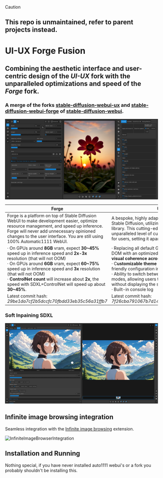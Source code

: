 
> [!CAUTION]  
> ## This repo is unmaintained, refer to parent projects instead.


# UI-UX Forge Fusion
## Combining the aesthetic interface and user-centric design of the *UI-UX* fork with the unparalleled optimizations and speed of the *Forge* fork.

### A merge of the forks [stable-diffusion-webui-ux](https://github.com/anapnoe/stable-diffusion-webui-ux/assets/124302297/15db3c70-6fbf-4692-85f3-85cd8df58f47) and [stable-diffusion-webui-forge](https://github.com/lllyasviel/stable-diffusion-webui-forge) of [stable-diffusion-webui](https://github.com/AUTOMATIC1111/stable-diffusion-webui).


![](screenshot1.png)




Forge | UI-UX
------------- | -------------
Forge is a platform on top of Stable Diffusion WebUI to make development easier, optimize resource management, and speed up inference.  Forge will never add unnecessary opinioned changes to the user interface. You are still using 100% Automatic1111 WebUI. | A bespoke, highly adaptable user interface for the Stable Diffusion, utilizing the powerful Gradio library. This cutting-edge browser interface offer an unparalleled level of customization and optimization for users, setting it apart from other web interfaces.  
· On GPUs around **8GB** vram, expect **30~45%** speed up in inference speed and **2x-3x** resolution (that will not OOM) <br> · On GPUs around **6GB** vram, expect **60~75%** speed up in inference speed and **3x** resolution (that will not OOM) <br> · **ControlNet count** will increase about **2x**, the speed with SDXL+ControlNet will speed up about **30~45%**. | · Replacing all default Gradio stylesheets in the DOM with an optimized version that promote **better visual coherence across components.** <br> · C**ustomizable theme styles** through a user-friendly configuration interface<br> · Ability to switch between slider and number input modes, allowing users to enter values manually without displaying the slider.<br>· Built-in console log
Latest commit hash: *29be1da7cf2b5dccfc70fbdd33eb35c56a31ffb7*|Latest commit hash:  *7f26cba791067b7d14fc06191f4159a3d268c186*
### Soft Inpaining SDXL
![Soft inpainting](Screenshot2.png)

## Infinite image browsing integration
Seamless integration with the [Infinite image browsing](https://github.com/zanllp/sd-webui-infinite-image-browsing) extension.

![InfiniteImageBrowserIntegration](https://github.com/anapnoe/stable-diffusion-webui-ux/assets/124302297/f9048ff4-0d78-4227-8b3f-5a282d24e5cb)


## Installation and Running
Nothing special, if you have never installed auto1111 webui's or a fork you probably shouldn't be installing this.



